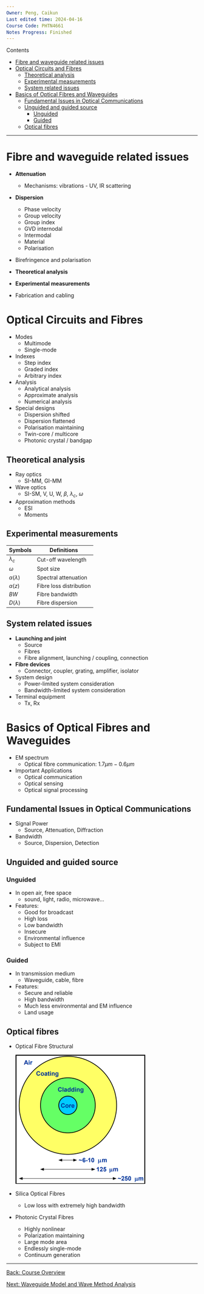 ```yaml
---
Owner: Peng, Caikun
Last edited time: 2024-04-16
Course Code: PHTN4661
Notes Progress: Finished
---
```


Contents
- [Fibre and waveguide related issues](1.%2520Basics%2520of%2520Optical%2520Fibres%2520and%2520Waveguides.md##fibre-and-waveguide-related-issues)
- [Optical Circuits and Fibres](1.%2520Basics%2520of%2520Optical%2520Fibres%2520and%2520Waveguides.md##optical-circuits-and-fibres)
  - [Theoretical analysis](1.%2520Basics%2520of%2520Optical%2520Fibres%2520and%2520Waveguides.md##theoretical-analysis)
  - [Experimental measurements](1.%2520Basics%2520of%2520Optical%2520Fibres%2520and%2520Waveguides.md##experimental-measurements)
  - [System related issues](1.%2520Basics%2520of%2520Optical%2520Fibres%2520and%2520Waveguides.md##system-related-issues)
- [Basics of Optical Fibres and Waveguides](1.%2520Basics%2520of%2520Optical%2520Fibres%2520and%2520Waveguides.md##basics-of-optical-fibres-and-waveguides)
  - [Fundamental Issues in Optical Communications](1.%2520Basics%2520of%2520Optical%2520Fibres%2520and%2520Waveguides.md##fundamental-issues-in-optical-communications)
  - [Unguided and guided source](1.%2520Basics%2520of%2520Optical%2520Fibres%2520and%2520Waveguides.md##unguided-and-guided-source)
    - [Unguided](1.%2520Basics%2520of%2520Optical%2520Fibres%2520and%2520Waveguides.md##unguided)
    - [Guided](1.%2520Basics%2520of%2520Optical%2520Fibres%2520and%2520Waveguides.md##guided)
  - [Optical fibres](1.%2520Basics%2520of%2520Optical%2520Fibres%2520and%2520Waveguides.md##optical-fibres)

---

# Fibre and waveguide related issues

- **Attenuation**
	- Mechanisms: vibrations -  UV, IR scattering
- **Dispersion**
	- Phase velocity
	- Group velocity
	- Group index
	- GVD internodal
	- Intermodal
	- Material
	- Polarisation

- Birefringence and polarisation

- **Theoretical analysis**

- **Experimental measurements**

- Fabrication and cabling

# Optical Circuits and Fibres

- Modes
	- Multimode
	- Single-mode
- Indexes
	- Step index
	- Graded index
	- Arbitrary index
- Analysis
	- Analytical analysis
	- Approximate analysis
	- Numerical analysis
- Special designs
	- Dispersion shifted
	- Dispersion flattened
	- Polarisation maintaining
	- Twin-core / multicore
	- Photonic crystal / bandgap

## Theoretical analysis

- Ray optics
	- SI-MM, GI-MM
- Wave optics
	- SI-SM, V, U, W, $\beta$, $\lambda_c$, $\omega$ 
- Approximation methods
	- ESI
	- Moments
    
## Experimental measurements
    
| Symbols           | Definitions             |
| ----------------- | ----------------------- |
| $\lambda_c$       | Cut-off wavelength      |
| $\omega$          | Spot size               |
| $\alpha(\lambda)$ | Spectral attenuation    |
| $\alpha(z)$       | Fibre loss distribution |
| $BW$              | Fibre bandwidth         |
| $D(\lambda)$      | Fibre dispersion        |
    
## System related issues
    
- **Launching and joint**      
    - Source
    - Fibres
    - Fibre alignment, launching / coupling, connection
- **Fibre devices**
    - Connector, coupler, grating, amplifier, isolator
- System design
    - Power-limited system consideration
    - Bandwidth-limited system consideration
- Terminal equipment
    - Tx, Rx  

# Basics of Optical Fibres and Waveguides
    
- EM spectrum  
  - Optical fibre communication: $1.7\mu m-0.6\mu m$
- Important Applications
  - Optical communication
  - Optical sensing
  - Optical signal processing
    
## Fundamental Issues in Optical Communications

- Signal Power
  - Source, Attenuation, Diffraction   
- Bandwidth
  - Source, Dispersion, Detection
        
## Unguided and guided source
        
### Unguided

- In open air, free space
  - sound, light, radio, microwave…
- Features:
  - Good for broadcast
  - High loss
  - Low bandwidth 
  - Insecure 
  - Environmental influence 
  - Subject to EMI

### Guided
        
- In transmission medium
  - Waveguide, cable, fibre
- Features:
  - Secure and reliable
  - High bandwidth
  - Much less environmental and EM influence
  - Land usage

## Optical fibres

- Optical Fibre Structural

    ![Optical Fibre Structural](../images/optical_fibre_structure.png)

- Silica Optical Fibres
  - Low loss with extremely high bandwidth
- Photonic Crystal Fibres
  - Highly nonlinear
  - Polarization maintaining
  - Large mode area
  - Endlessly single-mode
  - Continuum generation

---
[Back: Course Overview](../PHTN4661%2520Optical%2520Circuits%2520and%2520Fibres%2520Overview.md#)

[Next: Waveguide Model and Wave Method Analysis](./2.%2520Waveguide%2520Model%2520and%2520Wave%2520Method%2520Analysis.md#)
